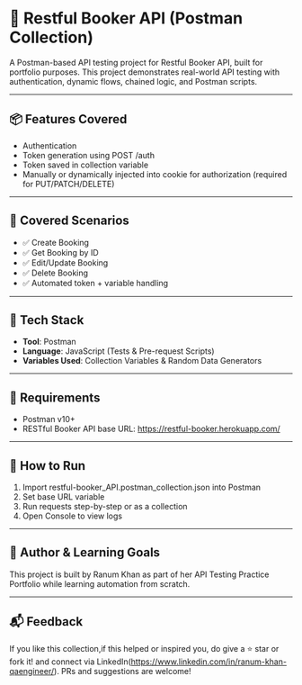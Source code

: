 # 📘 Restful Booker API (Postman Collection)
A Postman-based API testing project for Restful Booker API, built for portfolio purposes. This project demonstrates real-world API testing with authentication, dynamic flows, chained logic, and Postman scripts.

---

## 📦 Features Covered

- Authentication
- Token generation using POST /auth
- Token saved in collection variable
- Manually or dynamically injected into cookie for authorization (required for PUT/PATCH/DELETE)

---

## 🧪 Covered Scenarios

- ✅ Create Booking
- ✅ Get Booking by ID
- ✅ Edit/Update Booking
- ✅ Delete Booking 
- ✅ Automated token + variable handling

---

## 🔧 Tech Stack

- **Tool**: Postman
- **Language**: JavaScript (Tests & Pre-request Scripts)
- **Variables Used**: Collection Variables & Random Data Generators

---

## 🔧 Requirements

- Postman v10+
- RESTful Booker API base URL: https://restful-booker.herokuapp.com/

---

## 🚀 How to Run

1. Import restful-booker_API.postman_collection.json into Postman
2. Set base URL variable
3. Run requests step-by-step or as a collection
4. Open Console to view logs

---

## 🧠 Author & Learning Goals

This project is built by Ranum Khan as part of her API Testing Practice Portfolio while learning automation from scratch.

---

## 📬 Feedback

If you like this collection,if this helped or inspired you, do give a ⭐ star or fork it! and connect via LinkedIn(https://www.linkedin.com/in/ranum-khan-qaengineer/). PRs and suggestions are welcome!
